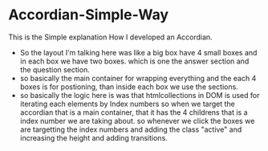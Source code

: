 # Accordian-Simple-Way
This is the Simple explanation How I developed an Accordian.
- So the layout I'm talking here was like a big box have 4 small boxes and in each box we have two boxes. which is one the answer section and the question section.
- so basically the main container for wrapping everything and the each 4 boxes is for postioning, than inside each box we use the sections.
- so basically the logic here is was that htmlcollections in DOM is used for iterating each elements by Index numbers so when we target the accordian that is a main container,
 that it has the 4 childrens that is a index number we are taking about.
 so whenever we click the boxes we are targetting the index numbers and adding the class "active" and increasing the height and adding transitions. 
